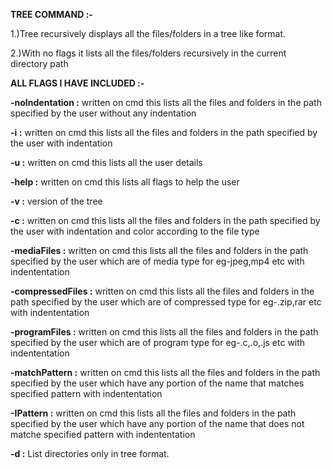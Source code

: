 <b>TREE COMMAND :-</b>

1.)Tree recursively displays all the files/folders in a tree like format.

2.)With no flags it lists all the files/folders recursively in the current directory path



<b>ALL FLAGS I HAVE INCLUDED :-</b>

<b>-noIndentation :</b> written on cmd this lists all the files and folders in the path specified by the user without any indentation

<b>-i :</b> written on cmd this lists all the files and folders in the path specified by the user with indentation

<b>-u :</b> written on cmd this lists all the user details

<b>-help :</b> written on cmd this lists all flags to help the user

<b>-v :</b> version of the tree

<b>-c :</b> written on cmd this lists all the files and folders in the path specified by the user with indentation and color according to the file type

<b>-mediaFiles :</b> written on cmd this lists all the files and folders in the path specified by the user which are of media type for eg-jpeg,mp4 etc with indententation

<b>-compressedFiles :</b> written on cmd this lists all the files and folders in the path specified by the user which are of compressed type for eg-.zip,rar etc with indententation

<b>-programFiles :</b> written on cmd this lists all the files and folders in the path specified by the user which are of program type for eg-.c,.o,.js  etc with indententation

<b>-matchPattern :</b> written on cmd this lists all the files and folders in the path specified by the user which have any portion of the name that matches specified pattern with indententation

<b>-IPattern :</b> written on cmd this lists all the files and folders in the path specified by the user which have any portion of the name that does not matche specified pattern with indententation

<b>-d :</b> List directories only in tree format.
